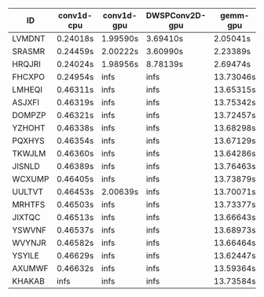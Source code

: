 |ID|conv1d-cpu|conv1d-gpu|DWSPConv2D-gpu|gemm-gpu|avg|
|-|-|-|-|-|-|
|LVMDNT|0.24018s|1.99590s|3.69410s|2.05041s|1.99515s|
|SRASMR|0.24459s|2.00222s|3.60990s|2.23389s|2.02265s|
|HRQJRI|0.24024s|1.98956s|8.78139s|2.69474s|3.42648s|
|FHCXPO|0.24954s|infs|infs|13.73046s|infs|
|LMHEQI|0.46311s|infs|infs|13.65315s|infs|
|ASJXFI|0.46319s|infs|infs|13.75342s|infs|
|DOMPZP|0.46321s|infs|infs|13.72457s|infs|
|YZHOHT|0.46338s|infs|infs|13.68298s|infs|
|PQXHYS|0.46354s|infs|infs|13.67129s|infs|
|TKWJLM|0.46360s|infs|infs|13.64286s|infs|
|JISNLD|0.46389s|infs|infs|13.76463s|infs|
|WCXUMP|0.46405s|infs|infs|13.73879s|infs|
|UULTVT|0.46453s|2.00639s|infs|13.70071s|infs|
|MRHTFS|0.46503s|infs|infs|13.73377s|infs|
|JIXTQC|0.46513s|infs|infs|13.66643s|infs|
|YSWVNF|0.46537s|infs|infs|13.68973s|infs|
|WVYNJR|0.46582s|infs|infs|13.66464s|infs|
|YSYILE|0.46629s|infs|infs|13.62447s|infs|
|AXUMWF|0.46632s|infs|infs|13.59364s|infs|
|KHAKAB|infs|infs|infs|13.73584s|infs|
